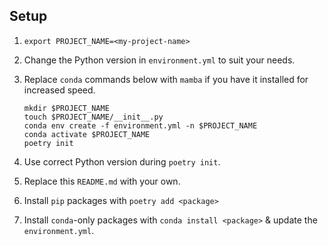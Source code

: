 ## Setup

1. `export PROJECT_NAME=<my-project-name>`

3. Change the Python version in `environment.yml` to suit your needs.

4. Replace `conda` commands below with `mamba` if you have it installed for increased speed.

    ```
    mkdir $PROJECT_NAME
    touch $PROJECT_NAME/__init__.py
    conda env create -f environment.yml -n $PROJECT_NAME
    conda activate $PROJECT_NAME
    poetry init
    ```

5. Use correct Python version during `poetry init`.

6. Replace this `README.md` with your own.

7. Install `pip` packages with `poetry add <package>`

8. Install `conda`-only packages with `conda install <package>` & update the `environment.yml`.
